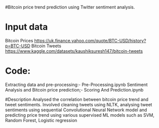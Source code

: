 #Bitcoin price trend prediction using Twitter sentiment analysis.

# Input data 
Bitcoin Prices https://uk.finance.yahoo.com/quote/BTC-USD/history?p=BTC-USD
Bitcoin Tweets https://www.kaggle.com/datasets/kaushiksuresh147/bitcoin-tweets

# Code:
Extracting data and pre-processing:- Pre-Processing.ipynb
Sentiment Analysis and Bitcoin price prediction;- Scoring And Prediction.ipynb

#Description
Analysed the correlation between bitcoin price trend and tweet sentiments. Involved cleaning
tweets using NLTK, analysing tweet sentiments using sequential Convolutional Neural Network
model and predicting price trend using various supervised ML models such as SVM, Random Forest,
Logistic regression
